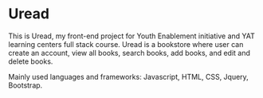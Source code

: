 # Uread

This is Uread, my front-end project for Youth Enablement initiative and YAT learning centers full stack course.
Uread is a bookstore where user can create an account, view all books, search books, add books, and edit and delete books.

Mainly used languages and frameworks: Javascript, HTML, CSS, Jquery, Bootstrap.
